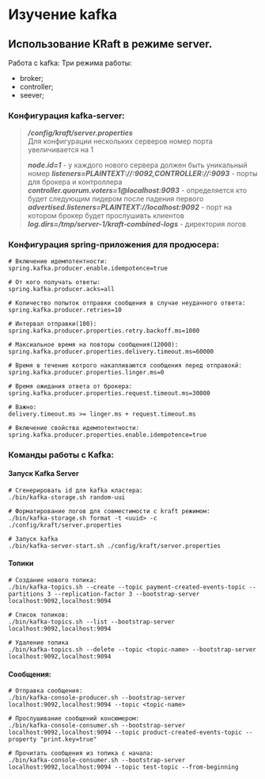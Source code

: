 # Изучение kafka
## Использование KRaft в режиме server.
Работа с kafka:
Три режима работы:

- broker;
- controller;
- seever;

### Конфигурация kafka-server:  

> _**/config/kraft/server.properties**_  
> Для конфигурации нескольких серверов номер порта увеличивается на 1   
> 
> _**node.id=1**_ - у каждого нового сервера должен быть уникальный номер
> _**listeners=PLAINTEXT://:9092,CONTROLLER://:9093**_ - порты для брокера и контроллера
> _**controller.quorum.voters=1@localhost:9093**_ - определяется кто будет следующим лидером после падения первого
> _**advertised.listeners=PLAINTEXT://localhost:9092**_ - порт на котором брокер будет прослушивть клиентов
> _**log.dirs=/tmp/server-1/kraft-combined-logs**_ - директория логов


### Конфигурация spring-приложения для продюсера:  


```properties
# Включение идемпотентности:
spring.kafka.producer.enable.idempotence=true

# От кого получать ответы:
spring.kafka.producer.acks=all  

# Количество попыток отправки сообщения в случае неудачного ответа:
spring.kafka.producer.retries=10

# Интервал отправки(100):
spring.kafka.producer.properties.retry.backoff.ms=1000

# Максиальное время на повторы сообщения(12000):
spring.kafka.producer.properties.delivery.timeout.ms=60000

# Время в течение котрого накапливаются сообщения перед отправокй:
spring.kafka.producer.properties.linger.ms=0

# Время ожидания ответа от брокера:
spring.kafka.producer.properties.request.timeout.ms=30000

# Важно:
delivery.timeout.ms >= linger.ms + request.timeout.ms

# Включение свойства идемпотентности:
spring.kafka.producer.properties.enable.idempotence=true
```


### Команды работы с Kafka:

#### Запуск Kafka Server

```shell
# Сгенерировать id для kafka кластера:
./bin/kafka-storage.sh random-uui

# Форматирование логов для совместимости с kraft режимом:
./bin/kafka-storage.sh format -t <uuid> -c ./config/kraft/server.properties

# Запуск kafka
./bin/kafka-server-start.sh ./config/kraft/server.properties
```


#### Топики

```shell
# Создание нового топика:
./bin/kafka-topics.sh --create --topic payment-created-events-topic --partitions 3 --replication-factor 3 --bootstrap-server localhost:9092,localhost:9094

# Список топиков:
./bin/kafka-topics.sh --list --bootstrap-server localhost:9092,localhost:9094

# Удаление топика
./bin/kafka-topics.sh --delete --topic <topic-name> --bootstrap-server localhost:9092,localhost:9094
```

#### Сообщения:

```shell
# Отправка сообщения:
./bin/kafka-console-producer.sh --bootstrap-server localhost:9092,localhost:9094 --topic <topic-name>

# Прослушивание сообщений консюмером:
./bin/kafka-console-consumer.sh --bootstrap-server localhost:9092,localhost:9094 --topic product-created-events-topic --property "print.key=true"

# Прочитать сообщения из топика с начала:
./bin/kafka-console-consumer.sh --bootstrap-server localhost:9092,localhost:9094 --topic test-topic --from-beginning
```